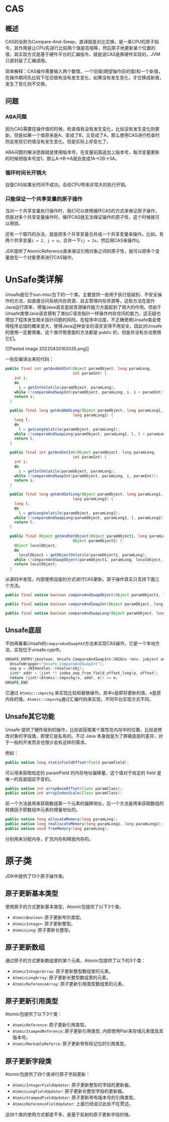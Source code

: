 # CAS
## 概述
CAS的全称为Compare-And-Swap，直译就是对比交换，是一条CPU的原子指令，其作用是让CPU先进行比较两个值是否相等，然后原子地更新某个位置的值，其实现方式是基于硬件平台的汇编指令，就是说CAS是靠硬件实现的，JVM只是封装了汇编调用。

简单解释：CAS操作需要输入两个数值，一个旧值(期望操作前的值)和一个新值，在操作期间先比较下在旧值有没有发生变化，如果没有发生变化，才交换成新值，发生了变化则不交换。

## 问题
### ABA问题
因为CAS需要在操作值的时候，检查值有没有发生变化，比如没有发生变化则更新，但是如果一个值原来是A，变成了B，又变成了A，那么使用CAS进行检查时则会发现它的值没有发生变化，但是实际上却变化了。

ABA问题的解决思路就是使用版本号。在变量前面追加上版本号，每次变量更新的时候把版本号加1，那么A->B->A就会变成1A->2B->3A。

### 循环时间长开销大
自旋CAS如果长时间不成功，会给CPU带来非常大的执行开销。

### 只能保证一个共享变量的原子操作
当对一个共享变量执行操作时，我们可以使用循环CAS的方式来保证原子操作，但是对多个共享变量操作时，循环CAS就无法保证操作的原子性，这个时候就可以用锁。

还有一个取巧的办法，就是把多个共享变量合并成一个共享变量来操作。比如，有两个共享变量`i = 2, j = a`，合并一下`ij = 2a`，然后用CAS来操作ij。

JDK提供了AtomicReference类来保证引用对象之间的原子性，就可以把多个变量放在一个对象里来进行CAS操作。

# UnSafe类详解
Unsafe是位于sun.misc包下的一个类，主要提供一些用于执行低级别、不安全操作的方法，如直接访问系统内存资源、自主管理内存资源等，这些方法在提升Java运行效率、增强Java语言底层资源操作能力方面起到了很大的作用。但由于Unsafe类使Java语言拥有了类似C语言指针一样操作内存空间的能力，这无疑也增加了程序发生相关指针问题的风险。在程序中过度、不正确使用Unsafe类会使得程序出错的概率变大，使得Java这种安全的语言变得不再安全，因此对Unsafe的使用一定要慎重。这个类尽管里面的方法都是 public 的，但是并没有办法使用它们。

![[Pasted image 20220430162035.png]]

一些反编译出来的代码：
```java
public final int getAndAddInt(Object paramObject, long paramLong, 
							  int paramInt) {
    int i;
    do
      i = getIntVolatile(paramObject, paramLong);
    while (!compareAndSwapInt(paramObject, paramLong, i, i + paramInt));
    return i;
  }

  public final long getAndAddLong(Object paramObject, long paramLong1, 
							  long paramLong2) {
    long l;
    do
      l = getLongVolatile(paramObject, paramLong1);
    while (!compareAndSwapLong(paramObject, paramLong1, l, l + paramLong2));
    return l;
  }

  public final int getAndSetInt(Object paramObject, long paramLong, 
							  int paramInt) {
    int i;
    do
      i = getIntVolatile(paramObject, paramLong);
    while (!compareAndSwapInt(paramObject, paramLong, i, paramInt));
    return i;
  }

  public final long getAndSetLong(Object paramObject, long paramLong1, 
							  long paramLong2) {
    long l;
    do
      l = getLongVolatile(paramObject, paramLong1);
    while (!compareAndSwapLong(paramObject, paramLong1, l, paramLong2));
    return l;
  }

  public final Object getAndSetObject(Object paramObject1, long paramLong,
							  Object paramObject2) {
    Object localObject;
    do
      localObject = getObjectVolatile(paramObject1, paramLong);
    while (!compareAndSwapObject(paramObject1, paramLong, localObject, paramObject2));
    return localObject;
  }
```
从源码中发现，内部使用自旋的方式进行CAS更新。原子操作其实只支持下面三个方法。

```java
public final native boolean compareAndSwapObject(Object paramObject1, long paramLong, Object paramObject2, Object paramObject3);

public final native boolean compareAndSwapInt(Object paramObject, long paramLong, int paramInt1, int paramInt2);

public final native boolean compareAndSwapLong(Object paramObject, long paramLong1, long paramLong2, long paramLong3);
```
## Unsafe底层
不妨再看看Unsafe的`compareAndSwapXXX`方法来实现CAS操作，它是一个本地方法，实现位于unsafe.cpp中。
```cpp
UNSAFE_ENTRY(jboolean, Unsafe_CompareAndSwapInt(JNIEnv *env, jobject unsafe, jobject obj, jlong offset, jint e, jint x))
  UnsafeWrapper("Unsafe_CompareAndSwapInt");
  oop p = JNIHandles::resolve(obj);
  jint* addr = (jint *) index_oop_from_field_offset_long(p, offset);
  return (jint)(Atomic::cmpxchg(x, addr, e)) == e;
UNSAFE_END
```
它通过 `Atomic::cmpxchg` 来实现比较和替换操作。其中x是即将更新的值，e是原内存的值。`Atomic::cmpxchg`通过汇编代码来实现，不同平台实现方式不同。

## Unsafe其它功能
Unsafe 提供了硬件级别的操作，比如说获取某个属性在内存中的位置，比如说修改对象的字段值，即使它是私有的。不过 Java 本身就是为了屏蔽底层的差异，对于一般的开发而言也很少会有这样的需求。

例如：
```java
public native long staticFieldOffset(Field paramField);
```

可以用来获取给定的 paramField 的内存地址偏移量，这个值对于给定的 field 是唯一的且是固定不变的。
```java
public native int arrayBaseOffset(Class paramClass);
public native int arrayIndexScale(Class paramClass);
```

前一个方法是用来获取数组第一个元素的偏移地址，后一个方法是用来获取数组的转换因子即数组中元素的增量地址的。

```java
public native long allocateMemory(long paramLong);
public native long reallocateMemory(long paramLong1, long paramLong2);
public native void freeMemory(long paramLong);
```
分别用来分配内存，扩充内存和释放内存的。

# 原子类
JDK中提供了13个原子操作类。

## 原子更新基本类型

使用原子的方式更新基本类型，Atomic包提供了以下3个类。
-   `AtomicBoolean`: 原子更新布尔类型。
-   `AtomicInteger`: 原子更新整型。
-   `AtomicLong`: 原子更新长整型。

## 原子更新数组

通过原子的方式更新数组里的某个元素，Atomic包提供了以下的3个类：
-   `AtomicIntegerArray`: 原子更新整型数组里的元素。
-   `AtomicLongArray`: 原子更新长整型数组里的元素。
-   `AtomicReferenceArray`: 原子更新引用类型数组里的元素。

## 原子更新引用类型
Atomic包提供了以下3个类：
-   `AtomicReference`: 原子更新引用类型。
-   `AtomicStampedReference`: 原子更新引用类型, 内部使用Pair来存储元素值及其版本号。
-   `AtomicMarkableReferce`: 原子更新带有标记位的引用类型。

## 原子更新字段类

Atomic包提供了四个类进行原子字段更新：
-   `AtomicIntegerFieldUpdater`: 原子更新整型的字段的更新器。
-   `AtomicLongFieldUpdater`: 原子更新长整型字段的更新器。
-   `AtomicStampedFieldUpdater`: 原子更新带有版本号的引用类型。
-   `AtomicReferenceFieldUpdater`: 上面已经说过此处不在赘述。

这四个类的使用方式都差不多，是基于反射的原子更新字段的值。